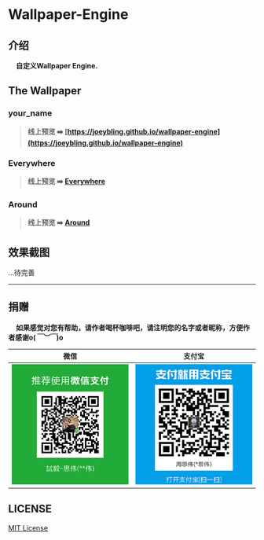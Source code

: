 # Wallpaper-Engine

## 介绍
&#160;&#160;&#160;&#160;**自定义Wallpaper Engine.**


## The Wallpaper

### your_name

> **线上预览 ➡️ [https://joeybling.github.io/wallpaper-engine](https://joeybling.github.io/wallpaper-engine)**

### Everywhere

> **线上预览 ➡️ [Everywhere](https://joeybling.github.io/wallpaper-engine/plugins/everywhere/index.html)**

### Around

> **线上预览 ➡️ [Around](https://joeybling.github.io/wallpaper-engine/plugins/around/index.html)**


## 效果截图
...待完善

------------

## 捐赠
&#160;&#160;&#160;&#160;**如果感觉对您有帮助，请作者喝杯咖啡吧，请注明您的名字或者昵称，方便作者感谢o(*￣︶￣*)o**

| 微信 | 支付宝 |
| :---: | :---: |
| ![](./examples/images/weixin.png) | ![](./examples/images/alipay.jpeg) |

## LICENSE

[MIT License](./LICENSE "LICENSE")
